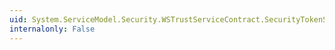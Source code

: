 ```yaml
---
uid: System.ServiceModel.Security.WSTrustServiceContract.SecurityTokenServiceConfiguration
internalonly: False
---
```

